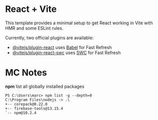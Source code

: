 # React + Vite

This template provides a minimal setup to get React working in Vite with HMR and some ESLint rules.

Currently, two official plugins are available:

- [@vitejs/plugin-react](https://github.com/vitejs/vite-plugin-react/blob/main/packages/plugin-react/README.md) uses [Babel](https://babeljs.io/) for Fast Refresh
- [@vitejs/plugin-react-swc](https://github.com/vitejs/vite-plugin-react-swc) uses [SWC](https://swc.rs/) for Fast Refresh


# MC Notes
**npm**
list all globally installed packages
```angular2html
PS C:\Users\marc> npm list -g --depth=0
C:\Program Files\nodejs -> .\
+-- corepack@0.22.0
+-- firebase-tools@13.15.4
`-- npm@10.2.4
```